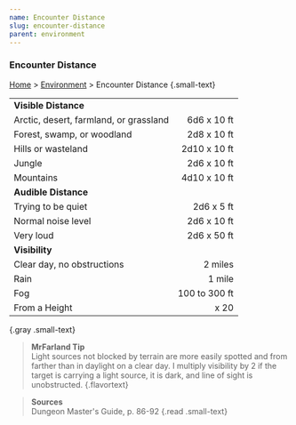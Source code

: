 ```yaml
---
name: Encounter Distance
slug: encounter-distance
parent: environment
---
```

### Encounter Distance
[Home](dm-operations-center) > [Environment](environment) > Encounter Distance {.small-text}

|||
| :------------------------------------- | ------------: |
| **Visible Distance**                                  ||
| Arctic, desert, farmland, or grassland |   6d6 x 10 ft |
| Forest, swamp, or woodland             |   2d8 x 10 ft |
| Hills or wasteland                     |  2d10 x 10 ft |
| Jungle                                 |   2d6 x 10 ft |
| Mountains                              |  4d10 x 10 ft |
| **Audible Distance**                                  ||
| Trying to be quiet                     |    2d6 x 5 ft |
| Normal noise level                     |   2d6 x 10 ft |
| Very loud                              |   2d6 x 50 ft |
| **Visibility**                                        ||
| Clear day, no obstructions             |       2 miles |
| Rain                                   |        1 mile |
| Fog                                    | 100 to 300 ft |
| From a Height                          |          x 20 |
{.gray .small-text}

> **MrFarland Tip**<br/>
> Light sources not blocked by terrain are more easily spotted and from farther than in daylight on a clear day. I multiply visibility by 2 if the target is carrying a light source, it is dark, and line of sight is unobstructed.
{.flavortext}

> **Sources** <br/>
> Dungeon Master's Guide, p. 86-92
{.read .small-text}

